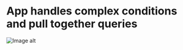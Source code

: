 # App handles complex conditions and pull together queries
![Image alt](https://github.com/user-attachments/assets/61f59d21-7084-46e0-a706-1a043a684b46)

